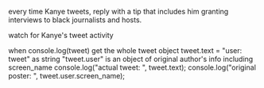 every time Kanye tweets, reply with a tip that includes him granting interviews to black journalists and hosts.

watch for Kanye's tweet activity

when console.log(tweet) get the whole tweet object
tweet.text = "user: tweet" as string
"tweet.user" is an object of original author's info including screen_name
console.log("actual tweet: ", tweet.text);
			console.log("original poster: ", tweet.user.screen_name);